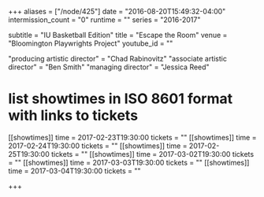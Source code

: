 +++
aliases = ["/node/425"]
date = "2016-08-20T15:49:32-04:00"
intermission_count = "0"
runtime = ""
series = "2016-2017"

subtitle = "IU Basketball Edition"
title = "Escape the Room"
venue = "Bloomington Playwrights Project"
youtube_id = ""

"producing artistic director" = "Chad Rabinovitz"
"associate artistic director" = "Ben Smith"
"managing director" = "Jessica Reed"

# list showtimes in ISO 8601 format with links to tickets
[[showtimes]]
    time = 2017-02-23T19:30:00
    tickets = ""
[[showtimes]]
    time = 2017-02-24T19:30:00
    tickets = ""
[[showtimes]]
    time = 2017-02-25T19:30:00
    tickets = ""
[[showtimes]]
    time = 2017-03-02T19:30:00
    tickets = ""
[[showtimes]]
    time = 2017-03-03T19:30:00
    tickets = ""
[[showtimes]]
    time = 2017-03-04T19:30:00
    tickets = ""

+++

